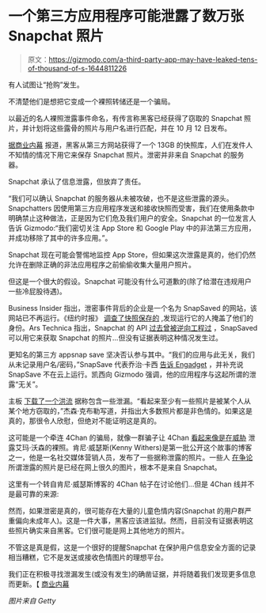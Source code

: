 # 一个第三方应用程序可能泄露了数万张 Snapchat 照片

> 原文：<https://gizmodo.com/a-third-party-app-may-have-leaked-tens-of-thousand-of-s-1644811226>

有人试图让“抢购”发生。

不清楚他们是想把它变成一个裸照转储还是一个骗局。



以最近的名人裸照泄露事件命名，有传言称黑客已经获得了窃取的 Snapchat 照片，并计划将这些露骨的照片与用户名进行匹配，并在 10 月 12 日发布。

[据商业内幕](http://go.redirectingat.com/?id=33330X911642&site=gizmodo.com&xs=1&isjs=1&url=http%3A%2F%2Fwww.businessinsider.com%2Fsnapchat-hacked-the-snappening-2014-10&xguid=83c602f5363ea53467fca3c6fac45fdb&xcreo=0&xed=0&sref=http%3A%2F%2Fgizmodo.com%2Fpreview%2Fa-third-party-app-may-have-leaked-tens-of-thousand-of-s-1644811226%3Frev%3D1412955555123&xtz=240) 报道，黑客从第三方网站获得了一个 13GB 的快照库，人们在发件人不知情的情况下用它来保存 Snapchat 照片。泄密并非来自 Snapchat 的服务器。

Snapchat 承认了信息泄露，但放弃了责任。

“我们可以确认 Snapchat 的服务器从未被攻破，也不是这些泄露的源头。Snapchatters 因使用第三方应用程序发送和接收快照而受害，我们在使用条款中明确禁止这种做法，正是因为它们危及我们用户的安全。Snapchat 的一位发言人告诉 Gizmodo:“我们密切关注 App Store 和 Google Play 中的非法第三方应用，并成功移除了其中的许多应用。”。

Snapchat 现在可能会警惕地监控 App Store，但如果这次泄露是真的，他们仍然允许在删除正确的非法应用程序之前偷偷收集大量用户照片。

但这是一个很大的假设。Snapchat 可能没有什么可道歉的(除了给潜在违规用户一些冷屁股待遇)。

Business Insider 指出，泄密事件背后的企业是一个名为 SnapSaved 的网站，该网站已不再运行。《纽约时报》 [调查了快照保存的](http://bits.blogs.nytimes.com/2014/10/10/links-to-photos-said-to-be-stolen-from-snapchat-users-flood-message-boards/) ,发现运行它的人掩盖了他们的身份。Ars Technica 指出，Snapchat 的 API [过去曾被逆向工程过](http://arstechnica.com/security/2014/10/snapchat-images-stolen-from-third-party-web-app-using-hacked-api/) ，SnapSaved 可以用它来获取 Snapchat 的照片...但没有证据表明这种情况发生过。

更知名的第三方 appsnap save 坚决否认参与其中。“我们的应用与此无关，我们从未记录用户名/密码，”SnapSave 代表乔治·卡西 [告诉 Engadget](http://www.engadget.com/2014/10/10/snapchat-snapsave-alleged-breach/) ，并补充说 SnapSave 不在云上运行。凯西向 Gizmodo 强调，他的应用程序与这起所谓的泄露“无关”。

主板 [下载了一个洪流](http://motherboard.vice.com/read/the-alleged-snapchat-leak-looks-real-but-its-mostly-not-porn) 据称包含一些泄漏。“看起来至少有一些照片是被某个人从某个地方窃取的，”杰森·克布勒写道，并指出大多数照片都是非色情的。如果这是真的，那很令人欣慰，但绝对不能证明这是真的。

这可能是一个牵连 4Chan 的骗局，就像一群骗子让 4Chan [看起来像是在威胁](http://www.washingtonpost.com/news/morning-mix/wp/2014/09/24/how-serial-hoaxers-duped-the-internet-with-fake-4chan-threats-against-emma-watson/) 泄露艾玛·沃森的裸照。肯尼·威瑟斯(Kenny Withers)是第一批公开这个故事的博客之一，他是一名社交媒体营销人员，发布了一些据称泄露的照片。一些人 [在争论](http://www.reddit.com/r/technology/comments/2iucb7/the_snappening_200000_snapchat_accounts_hacked/cl5l2fs) 所谓泄露的照片是已经在网上很久的图片，根本不是来自 Snapchat。

这里有一个转自肯尼·威瑟斯博客的 4Chan 帖子在讨论他们...但是 4Chan 线并不是最可靠的来源:

然而，如果泄密是真的，很可能存在大量的儿童色情内容(Snapchat 的用户群严重偏向未成年人)。这是一件大事，黑客应该进监狱。然而，目前没有证据表明这些照片确实来自黑客。它们很可能是网上其他地方的照片。

不管这是真是假，这是一个很好的提醒Snapchat 在保护用户信息安全方面的记录相当糟糕，它不是发送或接收色情图片的理想平台。

我们正在积极寻找泄漏发生(或没有发生)的确凿证据，并将随着我们发现更多信息而更新。【 [商业内幕](http://www.businessinsider.com/snapchat-hacked-the-snappening-2014-10#ixzz3FkZvR9lS)

*图片来自 Getty*